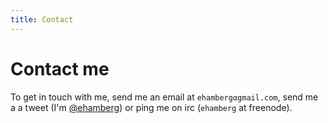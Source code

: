 ```yaml
---
title: Contact
---
```


# Contact me

To get in touch with me, send me an email at `ehambergαgmail.com`, send me a a
tweet (I'm [@ehamberg](http://twitter.com/ehamberg)) or ping me on irc
(`ehamberg` at freenode).

